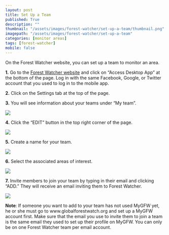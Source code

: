 ```yaml
---
layout: post
title: Set Up a Team
published: True
description: ""
thumbnail: "/assets/images/forest-watcher/set-up-a-team/thumbnail.png"
imagepath: "/assets/images/forest-watcher/set-up-a-team"
categories: [monitor areas]
tags: [forest-watcher]
mobile: false
---
```

<div id="desktopContent" class="content">
  <p>On the Forest Watcher website, you can set up a team to monitor an area.</p>
  <p><strong>1.</strong> Go to the <a href="http://fw.globalforestwatch.org" target="_blank">Forest Watcher website</a> and click on “Access Desktop App” at the bottom of the page. Log in with the same Facebook, Google, or Twitter account that you used to log in to the mobile app.</p>
  <p><strong>2.</strong> Click on the Settings tab at the top of the page.</p>
  <p><strong>3.</strong> You will see information about your teams under “My team”.</p>
  <p><img src="{{relative_url}}{{page.imagepath}}/desktop/14a.png" /></p>
  <p><strong>4.</strong> Click the “EDIT” button in the top right corner of the page.</p>
  <p><img src="{{relative_url}}{{page.imagepath}}/desktop/14b.png" /></p>
  <p><strong>5.</strong> Create a name for your team.</p>
  <p><img src="{{relative_url}}{{page.imagepath}}/desktop/14d.png" /></p>
  <p><strong>6.</strong> Select the associated areas of interest.</p>
  <p><img src="{{relative_url}}{{page.imagepath}}/desktop/14e.png" /></p>
  <p><strong>7.</strong> Invite members to join your team by typing in their email and clicking “ADD.” They will receive an email inviting them to Forest Watcher.</p>
  <p><img src="{{relative_url}}{{page.imagepath}}/desktop/14f.png" /></p>
  <p><strong>Note</strong>: If someone you want to add to your team has not used MyGFW yet, he or she must go to www.globalforestwatch.org and set up a MyGFW account first. Make sure that the email you use to invite them to join a team is the same email they used to set up their profile on MyGFW. You can only be on one Forest Watcher team per email account.</p>
  
  </div>

<div id="mobileContent" class="content">
</div>
